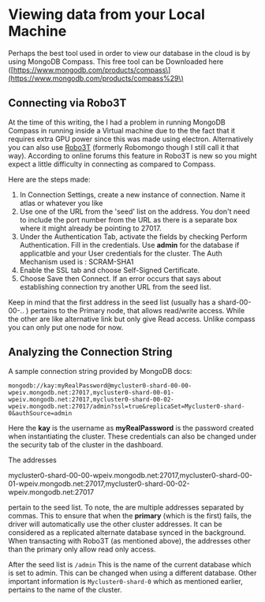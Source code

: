 # Viewing data from your Local Machine

Perhaps the best tool used in order to view our database in the cloud is by using MongoDB Compass. This free tool can be Downloaded here \([https://www.mongodb.com/products/compass\](https://www.mongodb.com/products/compass%29\)

## Connecting via Robo3T

At the time of this writing, the I had a problem in running MongoDB Compass in running inside a Virtual machine due to the the fact that it requires extra GPU power since this was made using electron. Alternatively you can also use [Robo3T](https://robomongo.org/) \(formerly Robomongo though I still call it that way\). According to online forums this feature in Robo3T is new so you might expect a little difficulty in connecting as compared to Compass.

Here are the steps made:

1. In Connection Settings, create a new instance of connection. Name it atlas or whatever you like
2. Use one of the URL from the 'seed' list on the address. You don't need to include the port number from the URL as there is a separate box where it might already be pointing to 27017. 
3. Under the Authentication Tab, activate the fields by checking Perform Authentication. Fill in the credentials. Use **admin** for the database if applicatble and your User credentials for the cluster. The Auth Mechanism used is : SCRAM-SHA1
4. Enable the SSL tab and choose Self-Signed Certificate.
5. Choose Save then Connect. If an error occurs that says about establishing connection try another URL from the seed list.  

Keep in mind that the first address in the seed list \(usually has a shard-00-00-.. \) pertains to the Primary node, that allows read/write access. While the other are like alternative link but only give Read access. Unlike compass you can only put one node for now.

## Analyzing the Connection String

A sample connection string provided by MongoDB docs:

`mongodb://kay:myRealPassword@mycluster0-shard-00-00-wpeiv.mongodb.net:27017,mycluster0-shard-00-01-wpeiv.mongodb.net:27017,mycluster0-shard-00-02-wpeiv.mongodb.net:27017/admin?ssl=true&replicaSet=Mycluster0-shard-0&authSource=admin`

Here the **kay** is the username as **myRealPassword** is the password created when instantiating the cluster. These credentials can also be changed under the security tab of the cluster in the dashboard.

The addresses

mycluster0-shard-00-00-wpeiv.mongodb.net:27017,mycluster0-shard-00-01-wpeiv.mongodb.net:27017,mycluster0-shard-00-02-wpeiv.mongodb.net:27017

pertain to the seed list. To note, the are multiple addresses separated by commas. This to ensure that when the **primary** \(which is the first\) fails, the driver will automatically use the other cluster addresses. It can be considered as a replicated alternate database synced in the background. When transacting with Robo3T \(as mentioned above\), the addresses other than the primary only allow read only access.

After the seed list is `/admin` This is the name of the current database which is set to admin. This can be changed when using a different database. Other important information is `Mycluster0-shard-0` which as mentioned earlier, pertains to the name of the cluster.



